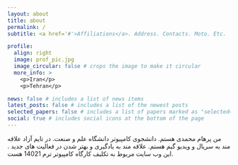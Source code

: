```yaml
---
layout: about
title: about
permalink: /
subtitle: <a href='#'>Affiliations</a>. Address. Contacts. Moto. Etc.

profile:
  align: right
  image: prof_pic.jpg
  image_circular: false # crops the image to make it circular
  more_info: >
    <p>Iran</p>
    <p>Tehran</p>

news: false # includes a list of news items
latest_posts: false # includes a list of the newest posts
selected_papers: false # includes a list of papers marked as "selected={true}"
social: true # includes social icons at the bottom of the page
---
```


من پرهام محمدی هستم. دانشجوی کامپیوتر دانشگاه علم و صنعت. در تایم آزاد علاقه مند به سریال و ویدیو گیم هستم. علاقه مند به یادگیری و بهتر شدن در فعالیت های جدید . این وب سایت مربوط به تکلیف کارگاه کامپیوتر ترم 14021 هست.
